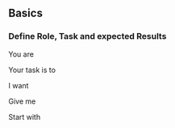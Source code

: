 ## Basics

### Define Role, Task and expected Results

You are 

Your task is to 

I want

Give me 

Start with